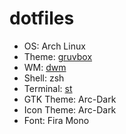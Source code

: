 
# dotfiles

- OS: Arch Linux
- Theme: [gruvbox](https://github.com/morhetz/gruvbox)
- WM: [dwm](https://dwm.suckless.org/)
- Shell: zsh
- Terminal: [st](https://st.suckless.org/)
- GTK Theme: Arc-Dark
- Icon Theme: Arc-Dark
- Font: Fira Mono

